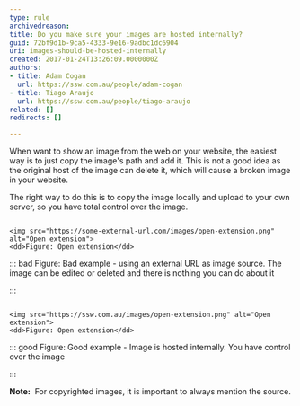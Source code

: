 ```yaml
---
type: rule
archivedreason: 
title: Do you make sure your images are hosted internally?
guid: 72bf9d1b-9ca5-4333-9e16-9adbc1dc6904
uri: images-should-be-hosted-internally
created: 2017-01-24T13:26:09.0000000Z
authors:
- title: Adam Cogan
  url: https://ssw.com.au/people/adam-cogan
- title: Tiago Araujo
  url: https://ssw.com.au/people/tiago-araujo
related: []
redirects: []

---
```


When want to show an image from the web on your website, the easiest way is to just copy the image's path and add it. This is not a good idea as the original host of the image can delete it, which will cause a broken image in your website.

<!--endintro-->

The right way to do this is to copy the image locally and upload to your own server, so you have total control over the image.



```

<img src="https://some-external-url.com/images/open-extension.png" alt="Open extension"> 
<dd>Figure: Open extension</dd>

```




::: bad
Figure: Bad example - using an external URL as image source. The image can be edited or deleted and there is nothing you can do about it

:::



```

<img src="https://ssw.com.au/images/open-extension.png" alt="Open extension"> 
<dd>Figure: Open extension</dd>

```




::: good
Figure: Good example - Image is hosted internally. You have control over the image

:::

**Note:**  For copyrighted images, it is important to always mention the source.
